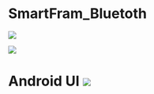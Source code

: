 # SmartFram_Bluetoth

<img src = "https://s3.us-west-2.amazonaws.com/secure.notion-static.com/598544e2-49f9-45a6-9f77-f80eddd1e64a/Untitled.png?X-Amz-Algorithm=AWS4-HMAC-SHA256&X-Amz-Content-Sha256=UNSIGNED-PAYLOAD&X-Amz-Credential=AKIAT73L2G45EIPT3X45%2F20221218%2Fus-west-2%2Fs3%2Faws4_request&X-Amz-Date=20221218T171446Z&X-Amz-Expires=86400&X-Amz-Signature=a8359f4c887d15d435b55b81cecd9a96b30f896ded82cec0edacfc71b6c8d23e&X-Amz-SignedHeaders=host&response-content-disposition=filename%3D%22Untitled.png%22&x-id=GetObject"></img>

<img src="https://s3.us-west-2.amazonaws.com/secure.notion-static.com/712a9186-9ad0-4027-ae1c-fe9798b465d2/Untitled.png?X-Amz-Algorithm=AWS4-HMAC-SHA256&X-Amz-Content-Sha256=UNSIGNED-PAYLOAD&X-Amz-Credential=AKIAT73L2G45EIPT3X45%2F20221218%2Fus-west-2%2Fs3%2Faws4_request&X-Amz-Date=20221218T171700Z&X-Amz-Expires=86400&X-Amz-Signature=f278ac2c6702cb1a840243ca599033dad758f09b3d7805c94c7c7caeb6dc5363&X-Amz-SignedHeaders=host&response-content-disposition=filename%3D%22Untitled.png%22&x-id=GetObject"></img>

<h1>Android UI
<img src="https://s3.us-west-2.amazonaws.com/secure.notion-static.com/0d857612-2931-4764-9850-07172ad069a1/Untitled.png?X-Amz-Algorithm=AWS4-HMAC-SHA256&X-Amz-Content-Sha256=UNSIGNED-PAYLOAD&X-Amz-Credential=AKIAT73L2G45EIPT3X45%2F20221218%2Fus-west-2%2Fs3%2Faws4_request&X-Amz-Date=20221218T171936Z&X-Amz-Expires=86400&X-Amz-Signature=11e23c7c396e7c6159230650878f09771b708a4dbd52868a7a0b7eb33c5e3cd8&X-Amz-SignedHeaders=host&response-content-disposition=filename%3D%22Untitled.png%22&x-id=GetObject"></img>
